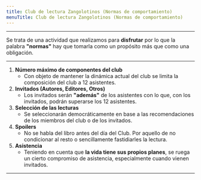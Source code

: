 ```yaml
---
title: Club de lectura Zangolotinos (Normas de comportamiento)
menuTitle: Club de lectura Zangolotinos (Normas de comportamiento)
---
```

***
Se trata de una actividad que realizamos para **disfrutar** por lo que la palabra **"normas"** hay que tomarla como un propósito más que como una obligación. 
***
1. **Número máximo de componentes del club**
    - Con objeto de mantener la dinámica actual del club se limita la composición del club a 12 asistentes.
2. **Invitados (Autores, Editores, Otros)**
    - Los invitados serán **"además"** de los asistentes con lo que, con los invitados, podrán superarse los 12 asistentes.
3. **Selección de las lecturas**
    - Se seleccionarán democráticamente en base a las recomendaciones de los miembros del club o de los invitados.
4. **Spoilers**
    - No se habla del libro antes del día del Club. Por aquello de no condicionar al resto o sencillamente fastidiarles la lectura. 
5. **Asistencia**
    - Teniendo en cuenta que **la vida tiene sus propios planes**, se ruega un cierto compromiso de asistencia, especialmente cuando vienen invitados.
***
